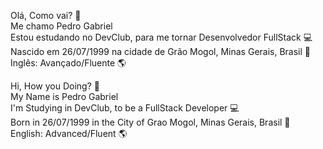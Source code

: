 Olá, Como vai? :wave:
<br>
Me chamo Pedro Gabriel
<br>
Estou estudando no DevClub, para me tornar Desenvolvedor FullStack :computer:
<br>
Nascido em 26/07/1999 na cidade de Grão Mogol, Minas Gerais, Brasil :date:
<br>
Inglês: Avançado/Fluente :earth_americas:

Hi, How you Doing? :wave:
<br>
My Name is Pedro Gabriel
<br>
I'm Studying in DevClub, to be a FullStack Developer :computer:
<br>
Born in 26/07/1999 in the City of Grao Mogol, Minas Gerais, Brasil :date:
<br>
English: Advanced/Fluent :earth_americas:

